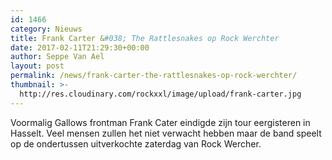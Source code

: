 ```yaml
---
id: 1466
category: Nieuws
title: Frank Carter &#038; The Rattlesnakes op Rock Werchter
date: 2017-02-11T21:29:30+00:00
author: Seppe Van Ael
layout: post
permalink: /news/frank-carter-the-rattlesnakes-op-rock-werchter/
thumbnail: >-
  http://res.cloudinary.com/rockxxl/image/upload/frank-carter.jpg
---
```

Voormalig Gallows frontman Frank Cater eindigde zijn tour eergisteren in Hasselt. Veel mensen zullen het niet verwacht hebben maar de band speelt op de ondertussen uitverkochte zaterdag van Rock Wercher.
